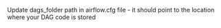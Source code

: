 Update dags_folder path in airflow.cfg file - it should point to the location where your DAG code is stored
